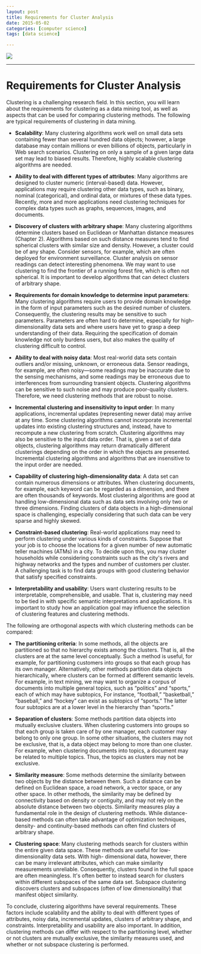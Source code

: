 ```yaml
---
layout: post
title: Requirements for Cluster Analysis 
date: 2015-05-02
categories: [computer science]
tags: [data science]

---
```


[![](http://sungsoo.github.com/images/clustering-req.png)](http://sungsoo.github.com/images/clustering-req.png)

---

# Requirements for Cluster Analysis

Clustering is a challenging research field. In this section, you will learn about the requirements for clustering as a data mining tool, as well as aspects that can be used for comparing clustering methods.
The following are typical requirements of clustering in data mining.

* **Scalability**: Many clustering algorithms work well on small data sets containing fewer than several hundred data objects; however, a large database may contain millions or even billions of objects, particularly in Web search scenarios. Clustering on only a sample of a given large data set may lead to biased results. Therefore, highly scalable clustering algorithms are needed.

* **Ability to deal with different types of attributes**: Many algorithms are designed to cluster numeric (interval-based) data. However, applications may require clustering other data types, such as binary, nominal (categorical), and ordinal data, or mixtures of these data types. Recently, more and more applications need clustering techniques for complex data types such as graphs, sequences, images, and documents.

* **Discovery of clusters with arbitrary shape**: Many clustering algorithms determine clusters based on Euclidean or Manhattan distance measures (Chapter 2). Algorithms based on such distance measures tend to find spherical clusters with similar size and density. However, a cluster could be of any shape. Consider sensors, for example, which are often deployed for environment surveillance. Cluster analysis on sensor readings can detect interesting phenomena. We may want to use clustering to find the frontier of a running forest fire, which is often not spherical. It is important to develop algorithms that can detect clusters of arbitrary shape.

* **Requirements for domain knowledge to determine input parameters**: Many clustering algorithms require users to provide domain knowledge in the form of input parameters such as the desired number of clusters. Consequently, the clustering results may be sensitive to such parameters. Parameters are often hard to determine, especially for high- dimensionality data sets and where users have yet to grasp a deep understanding of their data. Requiring the specification of domain knowledge not only burdens users, but also makes the quality of clustering difficult to control.

* **Ability to deal with noisy data**: Most real-world data sets contain outliers and/or missing, unknown, or erroneous data. Sensor readings, for example, are often noisy—some readings may be inaccurate due to the sensing mechanisms, and some readings may be erroneous due to interferences from surrounding transient objects. Clustering algorithms can be sensitive to such noise and may produce poor-quality clusters. Therefore, we need clustering methods that are robust to noise.

* **Incremental clustering and insensitivity to input order**: In many applications, incremental updates (representing newer data) may arrive at any time. Some clustering algorithms cannot incorporate incremental updates into existing clustering structures and, instead, have to recompute a new clustering from scratch. Clustering algorithms may also be sensitive to the input data order. That is, given a set of data objects, clustering algorithms may return dramatically different clusterings depending on the order in which the objects are presented. Incremental clustering algorithms and algorithms that are insensitive to the input order are needed.

* **Capability of clustering high-dimensionality data**: A data set can contain numerous dimensions or attributes. When clustering documents, for example, each keyword can be regarded as a dimension, and there are often thousands of keywords. Most clustering algorithms are good at handling low-dimensional data such as data sets involving only two or three dimensions. Finding clusters of data objects in a high-dimensional space is challenging, especially considering that such data can be very sparse and highly skewed.

* **Constraint-based clustering**: Real-world applications may need to perform clustering under various kinds of constraints. Suppose that your job is to choose the locations for a given number of new automatic teller machines (ATMs) in a city. To decide upon this, you may cluster households while considering constraints such as the city's rivers and highway networks and the types and number of customers per cluster. A challenging task is to find data groups with good clustering behavior that satisfy specified constraints.

* **Interpretability and usability**: Users want clustering results to be interpretable, comprehensible, and usable. That is, clustering may need to be tied in with specific semantic interpretations and applications. It is important to study how an application goal may influence the selection of clustering features and clustering methods.

The following are orthogonal aspects with which clustering methods can be compared:

* **The partitioning criteria**: In some methods, all the objects are partitioned so that no hierarchy exists among the clusters. That is, all the clusters are at the same level conceptually. Such a method is useful, for example, for partitioning customers into groups so that each group has its own manager. Alternatively, other methods partition data objects hierarchically, where clusters can be formed at different semantic levels. For example, in text mining, we may want to organize a corpus of documents into multiple general topics, such as “politics” and “sports,” each of which may have subtopics, For instance, “football,” “basketball,” “baseball,” and “hockey” can exist as subtopics of “sports.” The latter four subtopics are at a lower level in the hierarchy than “sports.”

* **Separation of clusters**: Some methods partition data objects into mutually exclusive clusters. When clustering customers into groups so that each group is taken care of by one manager, each customer may belong to only one group. In some other situations, the clusters may not be exclusive, that is, a data object may belong to more than one cluster. For example, when clustering documents into topics, a document may be related to multiple topics. Thus, the topics as clusters may not be exclusive.

* **Similarity measure**: Some methods determine the similarity between two objects by the distance between them. Such a distance can be defined on Euclidean space, a road network, a vector space, or any other space. In other methods, the similarity may be defined by connectivity based on density or contiguity, and may not rely on the absolute distance between two objects. Similarity measures play a fundamental role in the design of clustering methods. While distance-based methods can often take advantage of optimization techniques, density- and continuity-based methods can often find clusters of arbitrary shape.

* **Clustering space**: Many clustering methods search for clusters within the entire given data space. These methods are useful for low-dimensionality data sets. With high- dimensional data, however, there can be many irrelevant attributes, which can make similarity measurements unreliable. Consequently, clusters found in the full space are often meaningless. It's often better to instead search for clusters within different subspaces of the same data set. Subspace clustering discovers clusters and subspaces (often of low dimensionality) that manifest object similarity.

To conclude, clustering algorithms have several requirements. These factors include scalability and the ability to deal with different types of attributes, noisy data, incremental updates, clusters of arbitrary shape, and constraints. Interpretability and usability are also important. In addition, clustering methods can differ with respect to the partitioning level, whether or not clusters are mutually exclusive, the similarity measures used, and whether or not subspace clustering is performed.

